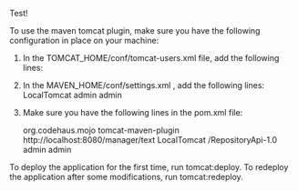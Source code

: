 Test!


To use the maven tomcat plugin, make sure you have the following configuration in place on your machine:

1. In the TOMCAT_HOME/conf/tomcat-users.xml file, add the following lines:

	<role rolename="manager-gui"/>
 	<role rolename="manager"/>
  	<role rolename="admin"/>
  	<user username="admin" password="admin" roles="admin,manager,manager-gui,manager-script"/>

2. In the MAVEN_HOME/conf/settings.xml , add the following lines:
	 <server>
                <id>LocalTomcat</id>
                <username>admin</username>
                <password>admin</password>
         </server>

3. Make sure you have the following lines in the pom.xml file:

	<plugin>
                <groupId>org.codehaus.mojo</groupId>
                <artifactId>tomcat-maven-plugin</artifactId>
                <configuration>
                    <url>http://localhost:8080/manager/text</url>
                    <server>LocalTomcat</server>
                    <path>/RepositoryApi-1.0</path>
                    <username>admin</username>
                    <password>admin</password>
                </configuration>
            </plugin>	

To deploy the application for the first time, run tomcat:deploy. To redeploy the application after some modifications, run tomcat:redeploy.
